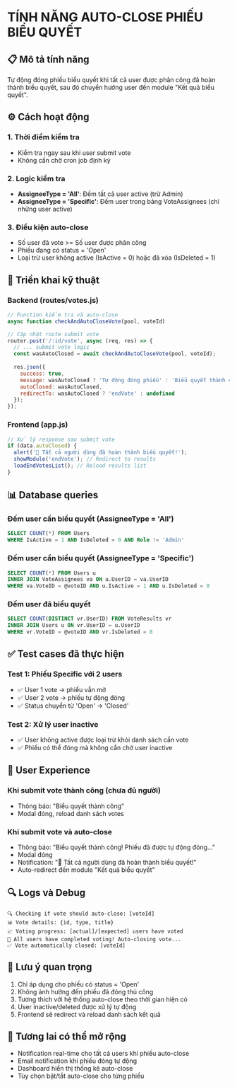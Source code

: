 # TÍNH NĂNG AUTO-CLOSE PHIẾU BIỂU QUYẾT

## 📋 Mô tả tính năng
Tự động đóng phiếu biểu quyết khi tất cả user được phân công đã hoàn thành biểu quyết, sau đó chuyển hướng user đến module "Kết quả biểu quyết".

## ⚙️ Cách hoạt động

### 1. Thời điểm kiểm tra
- Kiểm tra ngay sau khi user submit vote
- Không cần chờ cron job định kỳ

### 2. Logic kiểm tra
- **AssigneeType = 'All'**: Đếm tất cả user active (trừ Admin)
- **AssigneeType = 'Specific'**: Đếm user trong bảng VoteAssignees (chỉ những user active)

### 3. Điều kiện auto-close
- Số user đã vote >= Số user được phân công
- Phiếu đang có status = 'Open'
- Loại trừ user không active (IsActive = 0) hoặc đã xóa (IsDeleted = 1)

## 🔧 Triển khai kỹ thuật

### Backend (routes/votes.js)
```javascript
// Function kiểm tra và auto-close
async function checkAndAutoCloseVote(pool, voteId)

// Cập nhật route submit vote
router.post('/:id/vote', async (req, res) => {
  // ... submit vote logic
  const wasAutoClosed = await checkAndAutoCloseVote(pool, voteId);
  
  res.json({
    success: true,
    message: wasAutoClosed ? 'Tự động đóng phiếu' : 'Biểu quyết thành công',
    autoClosed: wasAutoClosed,
    redirectTo: wasAutoClosed ? 'endVote' : undefined
  });
});
```

### Frontend (app.js)
```javascript
// Xử lý response sau submit vote
if (data.autoClosed) {
  alert('🎉 Tất cả người dùng đã hoàn thành biểu quyết!');
  showModule('endVote'); // Redirect to results
  loadEndVotesList(); // Reload results list
}
```

## 📊 Database queries

### Đếm user cần biểu quyết (AssigneeType = 'All')
```sql
SELECT COUNT(*) FROM Users 
WHERE IsActive = 1 AND IsDeleted = 0 AND Role != 'Admin'
```

### Đếm user cần biểu quyết (AssigneeType = 'Specific')
```sql
SELECT COUNT(*) FROM Users u
INNER JOIN VoteAssignees va ON u.UserID = va.UserID
WHERE va.VoteID = @voteID AND u.IsActive = 1 AND u.IsDeleted = 0
```

### Đếm user đã biểu quyết
```sql
SELECT COUNT(DISTINCT vr.UserID) FROM VoteResults vr
INNER JOIN Users u ON vr.UserID = u.UserID
WHERE vr.VoteID = @voteID AND vr.IsDeleted = 0
```

## ✅ Test cases đã thực hiện

### Test 1: Phiếu Specific với 2 users
- ✅ User 1 vote → phiếu vẫn mở
- ✅ User 2 vote → phiếu tự động đóng
- ✅ Status chuyển từ 'Open' → 'Closed'

### Test 2: Xử lý user inactive
- ✅ User không active được loại trừ khỏi danh sách cần vote
- ✅ Phiếu có thể đóng mà không cần chờ user inactive

## 🎯 User Experience

### Khi submit vote thành công (chưa đủ người)
- Thông báo: "Biểu quyết thành công"
- Modal đóng, reload danh sách votes

### Khi submit vote và auto-close
- Thông báo: "Biểu quyết thành công! Phiếu đã được tự động đóng..."
- Modal đóng
- Notification: "🎉 Tất cả người dùng đã hoàn thành biểu quyết!"
- Auto-redirect đến module "Kết quả biểu quyết"

## 🔍 Logs và Debug
```
🔍 Checking if vote should auto-close: [voteId]
📊 Vote details: {id, type, title}
📈 Voting progress: [actual]/[expected] users have voted
🎉 All users have completed voting! Auto-closing vote...
✅ Vote automatically closed: [voteId]
```

## 📝 Lưu ý quan trọng
1. Chỉ áp dụng cho phiếu có status = 'Open'
2. Không ảnh hưởng đến phiếu đã đóng thủ công
3. Tương thích với hệ thống auto-close theo thời gian hiện có
4. User inactive/deleted được xử lý tự động
5. Frontend sẽ redirect và reload danh sách kết quả

## 🚀 Tương lai có thể mở rộng
- Notification real-time cho tất cả users khi phiếu auto-close
- Email notification khi phiếu đóng tự động
- Dashboard hiển thị thống kê auto-close
- Tùy chọn bật/tắt auto-close cho từng phiếu
